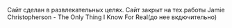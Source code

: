 Сайт сделан в развлекательных целях.
Сайт закрыт на тех.работы
Jamie Christopherson - The Only Thing I Know For Real(до нее вкдючительно)
